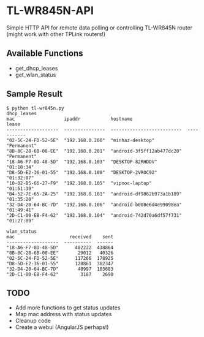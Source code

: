 # TL-WR845N-API

Simple HTTP API for remote data polling or controlling TL-WR845N router (might work with other TPLink routers!)

## Available Functions

* get_dhcp_leases
* get_wlan_status

## Sample Result

```
$ python tl-wr845n.py
dhcp_leases
mac                  ipaddr           hostname                    lease
-------------------  ---------------  --------------------------  -----------
"02-5C-24-FD-52-5E"  "192.168.0.200"  "minhaz-desktop"            "Permanent"
"8B-8C-28-6B-08-EE"  "192.168.0.201"  "android-3f5ff12ab477dc20"  "Permanent"
"18-A6-F7-0D-48-5D"  "192.168.0.103"  "DESKTOP-82RHDDV"           "01:18:34"
"D8-5D-E2-36-01-55"  "192.168.0.100"  "DESKTOP-2VROC92"           "01:32:07"
"10-02-B5-66-27-F9"  "192.168.0.105"  "vipnoc-laptop"             "01:51:39"
"B4-52-7E-65-2A-25"  "192.168.0.101"  "android-df9862b973a1b189"  "01:35:20"
"32-D4-20-64-BC-7D"  "192.168.0.106"  "android-b008e6d4e99098ea"  "01:49:41"
"2D-C1-00-EB-F4-62"  "192.168.0.104"  "android-742d70a6df57f731"  "01:27:09"

wlan_status
mac                    received    sent
-------------------  ----------  ------
"18-A6-F7-0D-48-5D"      402222  438864
"8B-8C-28-6B-08-EE"       29012   40326
"02-5C-24-FD-52-5E"      117266  178925
"D8-5D-E2-36-01-55"      128861  302347
"32-D4-20-64-BC-7D"       48997  103683
"2D-C1-00-EB-F4-62"        3187    2690
```


## TODO

* Add more functions to get status updates
* Map mac address with status updates
* Cleanup code
* Create a webui (AngularJS perhaps!)
